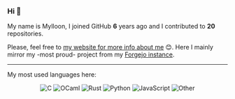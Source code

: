 ### Hi 👋

My name is Mylloon, I joined GitHub **6** years ago and I contributed to **20** repositories.

Please, feel free to [my website for more info about me](https://www.mylloon.fr) 😊.  Here I mainly mirror my -most proud- project from my [Forgejo instance](https://git.mylloon.fr).

---
My most used languages here:

<p align="center">
    <img src="https://img.shields.io/static/v1?style=flat-square&label=%E2%A0%80&color=555&labelColor=%23555555&message=C%EF%B8%B128.9%25" alt="C">
    <img src="https://img.shields.io/static/v1?style=flat-square&label=%E2%A0%80&color=555&labelColor=%23ef7a08&message=OCaml%EF%B8%B122.4%25" alt="OCaml">
    <img src="https://img.shields.io/static/v1?style=flat-square&label=%E2%A0%80&color=555&labelColor=%23dea584&message=Rust%EF%B8%B115.9%25" alt="Rust">
    <img src="https://img.shields.io/static/v1?style=flat-square&label=%E2%A0%80&color=555&labelColor=%233572A5&message=Python%EF%B8%B110.7%25" alt="Python">
    <img src="https://img.shields.io/static/v1?style=flat-square&label=%E2%A0%80&color=555&labelColor=%23f1e05a&message=JavaScript%EF%B8%B18.3%25" alt="JavaScript">
    <img src="https://img.shields.io/static/v1?style=flat-square&label=%E2%A0%80&color=555&labelColor=%23ededed&message=Other%EF%B8%B113.5%25" alt="Other">
</p>
